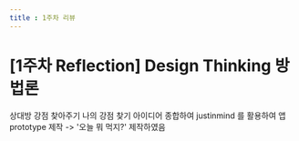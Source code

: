 ```yaml
---
title : 1주차 리뷰
---
```


# [1주차 Reflection] Design Thinking 방법론

상대방 강점 찾아주기
나의 강점 찾기
아이디어 종합하여 justinmind 를 활용하여 앱 prototype 제작
 -> '오늘 뭐 먹지?' 제작하였음
 
